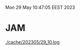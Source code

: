 Mon 29 May 10:47:05 EEST 2023
# JAM
<a href='./cache/202305/29_10.log'>./cache/202305/29_10.log</a>

